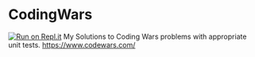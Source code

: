 # CodingWars
 [![Run on Repl.it](https://repl.it/badge/github/Domchap90/CodingWars)](https://repl.it/github/Domchap90/CodingWars)
My Solutions to Coding Wars problems with appropriate unit tests.
https://www.codewars.com/
